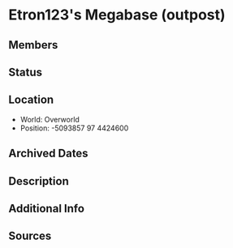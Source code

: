 # Etron123's Megabase (outpost)

## Members

## Status

## Location
- World: Overworld
- Position: -5093857 97 4424600

## Archived Dates

## Description

## Additional Info

## Sources
